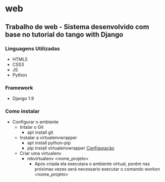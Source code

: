# web
## Trabalho de web - Sistema desenvolvido com base no tutorial  do tango with Django 

### Linguagens Utilizadas 

* HTML5
* CSS3
* JS
* Python 

### Framework 

* Django 1.9

### Como instalar

* Configurar o ambiente
  * Intalar o Git
    * apt install git
  * Instalar a virtualenvwrapper
    * apt install python-pip
    * pip install virtualenvwrapper [Configuração](http://virtualenvwrapper.readthedocs.io/en/latest/install.html)
  * Criar uma virtualenv
    * mkvirtualenv <nome_projeto>
      * Após criada ela executara o ambiente virtual, porém nas próximas vezes será necessario executar o comando workon <nome_projeto>
